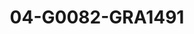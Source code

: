 ---
title: 04-G0082-GRA1491
image: /v1543919832/viterbo/04-G0082-GRA1491.jpg
brand: graziana-valentini
layout: vestito
---
